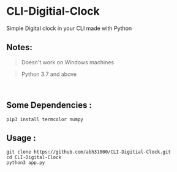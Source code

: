 # CLI-Digitial-Clock
 Simple Digital clock in your CLI made with Python
<br>


## Notes:
> Doesn't work on Windows machines


> Python 3.7 and above

<br>


## Some Dependencies :
```
pip3 install termcolor numpy
```


## Usage :
```
git clone https://github.com/abh31000/CLI-Digitial-Clock.git
cd CLI-Digital-Clock
python3 app.py
```
